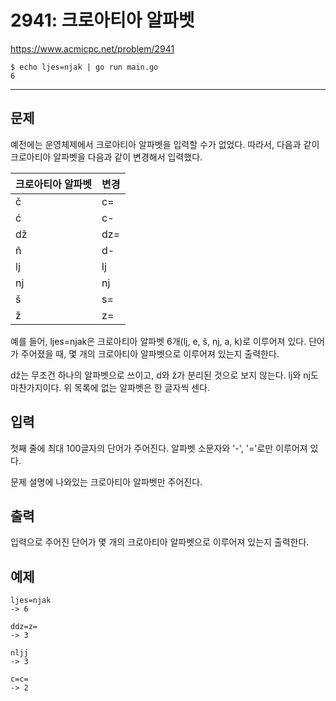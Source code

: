 # 2941: 크로아티아 알파벳

https://www.acmicpc.net/problem/2941

```
$ echo ljes=njak | go run main.go
6
```

---

## 문제

예전에는 운영체제에서 크로아티아 알파벳을 입력할 수가 없었다. 따라서, 다음과
같이 크로아티아 알파벳을 다음과 같이 변경해서 입력했다.

| 크로아티아 알파벳 | 변경 |
| ----------------- | ---- |
| č                 | c=   |
| ć                 | c-   |
| dž                | dz=  |
| ñ                 | d-   |
| lj                | lj   |
| nj                | nj   |
| š                 | s=   |
| ž                 | z=   |

예를 들어, ljes=njak은 크로아티아 알파벳 6개(lj, e, š, nj, a, k)로 이루어져
있다. 단어가 주어졌을 때, 몇 개의 크로아티아 알파벳으로 이루어져 있는지
출력한다.

dž는 무조건 하나의 알파벳으로 쓰이고, d와 ž가 분리된 것으로 보지 않는다. lj와
nj도 마찬가지이다. 위 목록에 없는 알파벳은 한 글자씩 센다.

## 입력

첫째 줄에 최대 100글자의 단어가 주어진다. 알파벳 소문자와 '-', '='로만 이루어져
있다.

문제 설명에 나와있는 크로아티아 알파벳만 주어진다.

## 출력

입력으로 주어진 단어가 몇 개의 크로아티아 알파벳으로 이루어져 있는지 출력한다.

## 예제

```
ljes=njak
-> 6
```

```
ddz=z=
-> 3
```

```
nljj
-> 3
```

```
c=c=
-> 2
```
